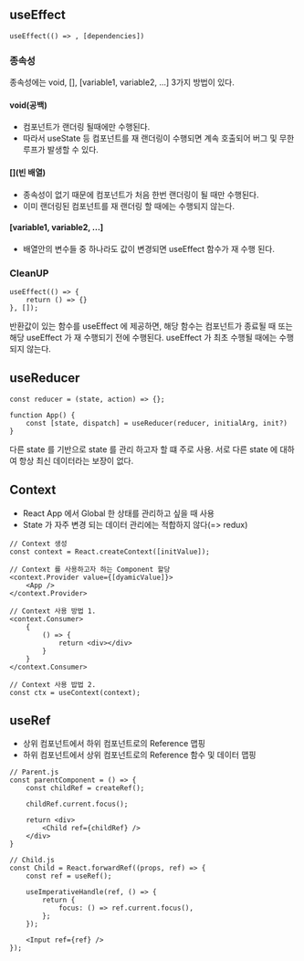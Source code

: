 ## useEffect

```
useEffect(() => , [dependencies])
```

### 종속성

종속성에는 void, [], [variable1, variable2, ...]
3가지 방법이 있다.

#### void(공백)

- 컴포넌트가 랜더링 될때에만 수행된다.
- 따라서 useState 등 컴포넌트를 재 랜더링이 수행되면 계속 호출되어 버그 및 무한루프가 발생할 수 있다.

#### [](빈 배열)

- 종속성이 없기 때문에 컴포넌트가 처음 한번 랜더링이 될 때만 수행된다.
- 이미 랜더링된 컴포넌트를 재 랜더링 할 때에는 수행되지 않는다.

#### [variable1, variable2, ...]

- 배열안의 변수들 중 하나라도 값이 변경되면 useEffect 함수가 재 수행 된다.

### CleanUP

```
useEffect(() => {
    return () => {}
}, []);
```

반환값이 있는 함수를 useEffect 에 제공하면, 해당 함수는 컴포넌트가 종료될 때 또는 해당 useEffect 가 재 수행되기 전에 수행된다.
useEffect 가 최초 수행될 때에는 수행되지 않는다.

## useReducer

```
const reducer = (state, action) => {};

function App() {
    const [state, dispatch] = useReducer(reducer, initialArg, init?)
}
```

다른 state 를 기반으로 state 를 관리 하고자 할 떄 주로 사용.
서로 다른 state 에 대하여 항상 최신 데이터라는 보장이 없다.

## Context

- React App 에서 Global 한 상태를 관리하고 싶을 때 사용
- State 가 자주 변경 되는 데이터 관리에는 적합하지 않다(=> redux)

```
// Context 생성
const context = React.createContext([initValue]);

// Context 를 사용하고자 하는 Component 할당
<context.Provider value={[dyamicValue]}>
    <App />
</context.Provider>

// Context 사용 방법 1.
<context.Consumer>
    {
        () => {
            return <div></div>
        }
    }
</context.Consumer>

// Context 사용 밥법 2.
const ctx = useContext(context);
```

## useRef

- 상위 컴포넌트에서 하위 컴포넌트로의 Reference 맵핑
- 하위 컴포넌트에서 상위 컴포넌트로의 Reference 함수 및 데이터 맵핑

```
// Parent.js
const parentComponent = () => {
    const childRef = createRef();

    childRef.current.focus();

    return <div>
        <Child ref={childRef} />
    </div>
}

// Child.js
const Child = React.forwardRef((props, ref) => {
    const ref = useRef();

    useImperativeHandle(ref, () => {
        return {
            focus: () => ref.current.focus(),
        };
    });

    <Input ref={ref} />
});
```
